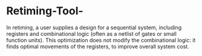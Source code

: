 Retiming-Tool-
==============

In retiming, a user supplies a design for a sequential system, including registers and combinational logic (often as a netlist of gates or small  function units).  This optimization does not modify the combinational logic:   it finds optimal movements of the registers, to improve overall system cost.